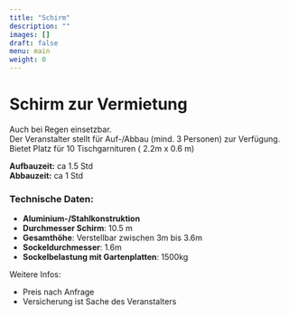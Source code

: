 ```yaml
---
title: "Schirm"
description: ""
images: []
draft: false
menu: main
weight: 0
---
```

# Schirm zur Vermietung

Auch bei Regen einsetzbar.  
Der Veranstalter stellt für Auf-/Abbau (mind. 3 Personen) zur Verfügung.  
Bietet Platz für 10 Tischgarnituren ( 2.2m x 0.6 m)

**Aufbauzeit:** ca 1.5 Std  
**Abbauzeit:** ca 1 Std


### Technische Daten:

- **Aluminium-/Stahlkonstruktion**
- **Durchmesser Schirm**: 10.5 m
- **Gesamthöhe**: Verstellbar zwischen 3m bis 3.6m
- **Sockeldurchmesser**: 1.6m
- **Sockelbelastung mit Gartenplatten**: 1500kg



Weitere Infos:
- Preis nach Anfrage 
- Versicherung ist Sache des Veranstalters

